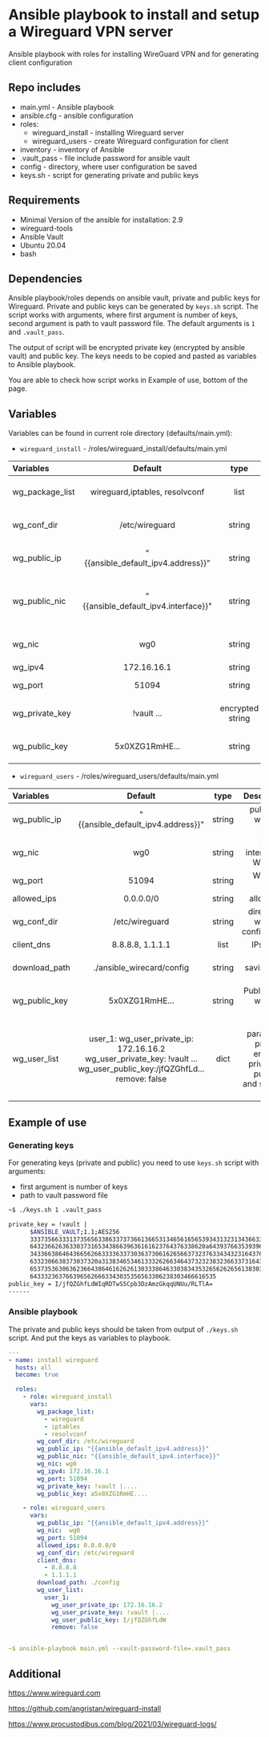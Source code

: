 # Ansible playbook to install and setup a Wireguard VPN server

Ansible playbook with roles for installing WireGuard VPN and for generating client configuration

## Repo includes

* main.yml - Ansible playbook
* ansible.cfg - ansible configuration
* roles:
  * wireguard_install - installing Wireguard server
  * wireguard_users -  create Wireguard configuration for client
* inventory - inventory of Ansible
* .vault_pass - file include password for ansible vault
* config - directory, where user configuration be saved
* keys.sh - script for generating private and public keys

## Requirements

* Minimal Version of the ansible for installation: 2.9
* wireguard-tools
* Ansible Vault
* Ubuntu 20.04
* bash

## Dependencies

Ansible playbook/roles depends on ansible vault, private and public keys for Wireguard.
Private and public keys can be generated by ```keys.sh``` script. The script works with arguments, where first argument is number of keys, second argument is path to vault password file. The default arguments is ```1``` and ```.vault_pass```.

The output of script will be encrypted private key (encrypted by ansible vault) and public key. The keys needs to be copied and pasted as variables to Ansible playbook.

You are able to check how script works in Example of use, bottom of the page.

## Variables

Variables can be found in current role directory (defaults/main.yml):

* ```wireguard_install``` - /roles/wireguard_install/defaults/main.yml

| Variables       |               Default                |       type       |                                 Descrription |
| :-------------- | :----------------------------------: | :--------------: | -------------------------------------------: |
| wg_package_list |    wireguard,iptables, resolvconf    |       list       |            Packages fro installing wireguard |
| wg_conf_dir     |            /etc/wireguard            |      string      |         directory of wireguard configuration |
| wg_public_ip    |  "{{ansible_default_ipv4.address}}"  |      string      |                public IP of wireguard server |
| wg_public_nic   | "{{ansible_default_ipv4.interface}}" |      string      | Public Network interface of wireguard server |
| wg_nic          |                 wg0                  |      string      |              Network interface for Wireguard |
| wg_ipv4         |             172.16.16.1              |      string      |                                 Wireguard IP |
| wg_port         |                51094                 |      string      |                               Wireguard Port |
| wg_private_key  |              !vault ...              | encrypted string |              Private key of wireguard server |
| wg_public_key   |            5x0XZG1RmHE...            |      string      |               Public key of wireguard server |

* ```wireguard_users``` - /roles/wireguard_users/defaults/main.yml

| Variables     |                                                         Default                                                          |  type  |                                                                      Descrription |
| :------------ | :----------------------------------------------------------------------------------------------------------------------: | :----: | --------------------------------------------------------------------------------: |
| wg_public_ip  |                                            "{{ansible_default_ipv4.address}}"                                            | string |                                                     public IP of wireguard server |
| wg_nic        |                                                           wg0                                                            | string |                                                   Network interface for Wireguard |
| wg_port       |                                                          51094                                                           | string |                                                                    Wireguard Port |
| allowed_ips   |                                                        0.0.0.0/0                                                         | string |                                                                       allowed IPs |
| wg_conf_dir   |                                                      /etc/wireguard                                                      | string |                                              directory of wireguard configuration |
| client_dns    |                                                     8.8.8.8, 1.1.1.1                                                     |  list  |                                                                        IPs of DNS |
| download_path |                                                ./ansible_wirecard/config                                                 | string |                                                    path for saving client configs |
| wg_public_key |                                                      5x0XZG1RmHE...                                                      | string |                                                    Public key of wireguard server |
| wg_user_list  | user_1: wg_user_private_ip: 172.16.16.2 wg_user_private_key: !vault ...  wg_user_public_key:/jfQZGhfLd...  remove: false |  dict  | User parameters: private ip, encrypted private key, public key and status of user |

## Example of use

### Generating keys

For generating keys (private and public) you need to use ```keys.sh``` script with arguments:

* first argument is number of keys
* path to vault password file

```sh
~$ ./keys.sh 1 .vault_pass

private_key = !vault |
      $ANSIBLE_VAULT;1.1;AES256
      33373566333137356563386337373661366531346561656539343132313436633633306133633362
      6432366263633037316534386639636161623764376338620a643937663539396137356430643236
      34336638646436656266333363373036373061626566373237633434323164376562636632383066
      6332306638373037320a313834653461333262663464373232383236633731643965333531623562
      65373536306362366438646162626130333864633038343532656262656138303764346265663261
      6433323637663965626663343035356563306238303466616535
public_key = I/jfQZGhfLdWIqRDTwS5Cpb3DzAmzGkqqUNUu/RLTlA=
------

```

### Ansible playbook

The private and public keys should be taken from output of ```./keys.sh``` script. And put the keys as variables to playbook.

```yaml
---
- name: install wireguard
  hosts: all
  become: true

  roles:
    - role: wireguard_install
      vars:
        wg_package_list:
          - wireguard
          - iptables
          - resolvconf
        wg_conf_dir: /etc/wireguard
        wg_public_ip: "{{ansible_default_ipv4.address}}"
        wg_public_nic: "{{ansible_default_ipv4.interface}}"
        wg_nic: wg0
        wg_ipv4: 172.16.16.1
        wg_port: 51094
        wg_private_key: !vault |....
        wg_public_key: a5x0XZG1RmHE....

    - role: wireguard_users
      vars:
        wg_public_ip: "{{ansible_default_ipv4.address}}"
        wg_nic:  wg0
        wg_port: 51094
        allowed_ips: 0.0.0.0/0
        wg_conf_dir: /etc/wireguard
        client_dns:
          - 8.8.8.8
          - 1.1.1.1
        download_path: ./config
        wg_user_list:
          user_1:
            wg_user_private_ip: 172.16.16.2
            wg_user_private_key: !vault |....
            wg_user_public_key: I/jfQZGhfLdW
            remove: false


~$ ansible-playbook main.yml --vault-password-file=.vault_pass
```

## Additional

https://www.wireguard.com

https://github.com/angristan/wireguard-install

https://www.procustodibus.com/blog/2021/03/wireguard-logs/
